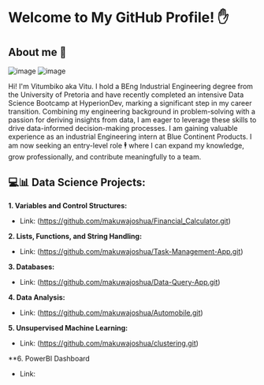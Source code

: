 # Welcome to My GitHub Profile! ✋

## About me 🦾
![image](https://github.com/user-attachments/assets/e4c13522-9925-4f0d-8995-1bc82c91f2d8) ![image](https://github.com/user-attachments/assets/c40dca17-cfec-4d39-a1a4-c4961974c646)

Hi! I'm Vitumbiko aka Vitu. I hold a BEng Industrial Engineering degree from the University of Pretoria and have recently completed an intensive Data Science Bootcamp at HyperionDev, marking a significant step in my career transition. Combining my engineering background in problem-solving with a passion for deriving insights from data, I am eager to leverage these skills to drive data-informed decision-making processes. I am gaining valuable experience as an industrial Engineering intern at Blue Continent Products. I am now seeking an entry-level role 🕴️ where I can expand my knowledge, grow professionally, and contribute meaningfully to a team.

## 💻📊 Data Science Projects:

**1. Variables and Control Structures:**
* Link: (https://github.com/makuwajoshua/Financial_Calculator.git)

**2. Lists, Functions, and String Handling:**

* Link: (https://github.com/makuwajoshua/Task-Management-App.git)

**3. Databases:**
* Link: (https://github.com/makuwajoshua/Data-Query-App.git)

**4. Data Analysis:**
* Link: (https://github.com/makuwajoshua/Automobile.git)

**5. Unsupervised Machine Learning:**
* Link: (https://github.com/makuwajoshua/clustering.git)

**6. PowerBI Dashboard
* Link: 
